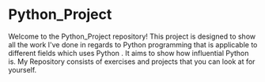 # Python_Project
Welcome to the Python_Project repository! 
This project is designed to show all the work I've done in regards to Python programming that is applicable to different fields which uses Python . 
It aims to show how influential Python is. My Repository consists of exercises and projects that you can look at for yourself.
